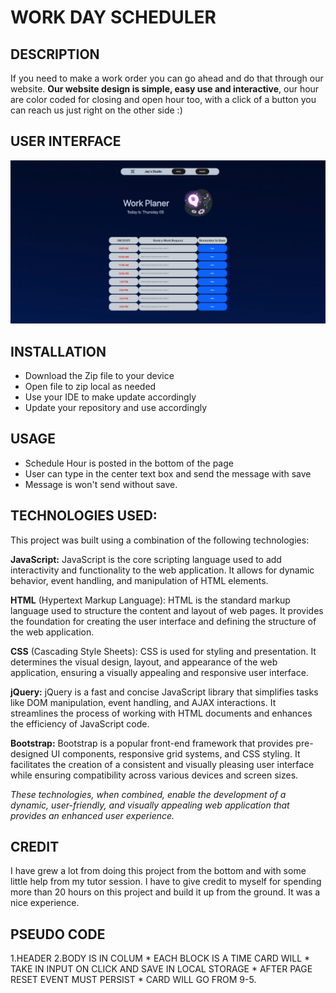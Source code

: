 # WORK DAY SCHEDULER

## DESCRIPTION

If you need to make a work order you can go ahead and do that through our website. 
**Our website design is simple, easy use and interactive**, our hour are color coded for closing and open hour too, with a click of a button you can reach us just right on the other side :)



## USER INTERFACE
![webpage photo](./asset/image/Work%20Scheduler%20Project%20copy.png)



## INSTALLATION

* Download the Zip file to your device
* Open file to zip local as needed
* Use your IDE to make update accordingly
* Update your repository and use accordingly

## USAGE 
* Schedule Hour is posted in the bottom of the page
* User can type in the center text box and send the message with save
* Message is won't send without save.


## TECHNOLOGIES USED:

This project was built using a combination of the following technologies:

**JavaScript:** JavaScript is the core scripting language used to add interactivity and functionality to the web application. It allows for dynamic behavior, event handling, and manipulation of HTML elements.

**HTML** (Hypertext Markup Language): HTML is the standard markup language used to structure the content and layout of web pages. It provides the foundation for creating the user interface and defining the structure of the web application.

**CSS** (Cascading Style Sheets): CSS is used for styling and presentation. It determines the visual design, layout, and appearance of the web application, ensuring a visually appealing and responsive user interface.

**jQuery:** jQuery is a fast and concise JavaScript library that simplifies tasks like DOM manipulation, event handling, and AJAX interactions. It streamlines the process of working with HTML documents and enhances the efficiency of JavaScript code.

**Bootstrap:** Bootstrap is a popular front-end framework that provides pre-designed UI components, responsive grid systems, and CSS styling. It facilitates the creation of a consistent and visually pleasing user interface while ensuring compatibility across various devices and screen sizes.

*These technologies, when combined, enable the development of a dynamic, user-friendly, and visually appealing web application that provides an enhanced user experience.*


## CREDIT 

I have grew a lot from doing this project from the bottom and with some little help from my tutor session. I have to give credit to myself for spending more than 20 hours on this project and build it up from the ground. It was a nice experience.

## PSEUDO CODE
1.HEADER 
2.BODY IS IN COLUM
    * EACH BLOCK IS A TIME CARD WILL
        * TAKE IN INPUT ON CLICK AND SAVE IN LOCAL STORAGE
        * AFTER PAGE RESET EVENT MUST PERSIST
    * CARD WILL GO FROM 9-5.
